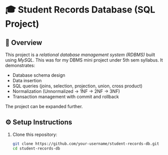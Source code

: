 # 🎓 Student Records Database (SQL Project)

## 📌 Overview
This project is a *relational database management system (RDBMS)* built using *MySQL*. This was for my DBMS mini project under 5th sem syllabus. 
It demonstrates:
- Database schema design
- Data insertion
- SQL queries (joins, selection, projection, union, cross product)
- Normalization (Unnormalized → 1NF → 2NF → 3NF)
- Transaction management with commit and rollback

The project  can be expanded further.


## ⚙️ Setup Instructions
1. Clone this repository:
   ```bash
   git clone https://github.com/your-username/student-records-db.git
   cd student-records-db
